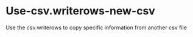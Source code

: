 # Use-csv.writerows-new-csv
 Use the csv.writerows to copy specific information from another csv file
